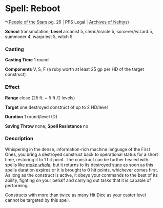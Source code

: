# Spell: Reboot

^([People of the Stars][ss-reboot] pg. 29 | PFS Legal | [Archives of Nehtys][sn-reboot])

**School** transmutation; **Level** arcanist 5, cleric/oracle 5, sorcerer/wizard 5, summoner 4, warpriest 5, witch 5

### Casting

**Casting Time** 1 round  

**Components** V, S, F (a ruby worth at least 25 gp per HD of the target construct)

### Effect

**Range** close (25 ft. + 5 ft./2 levels)  

**Target** one destroyed construct of up to 2 HD/level  

**Duration** 1 round/level (D)  

**Saving Throw** none; **Spell Resistance** no

### Description

Whispering in the dense, information-rich machine language of the First Ones, you bring a destroyed construct back to operational status for a short time, restoring it to 1 hit point. The construct can be further healed with spells like _[make whole]_, but it returns to its destroyed state as soon as this spells duration expires or it is brought to 0 hit points, whichever comes first. As long as the construct is active, it obeys your commands to the best of its ability, fighting on your behalf and carrying out tasks that it is capable of performing.  

Constructs with more than twice as many Hit Dice as your caster level cannot be targeted by this spell.

[ss-reboot]: http://paizo.com/products/btpy95d3
[sn-reboot]: http://www.archivesofnethys.com/SpellDisplay.aspx?ItemName=Reboot
[make whole]: http://www.archivesofnethys.com/SpellDisplay.aspx?ItemName=make%20whole